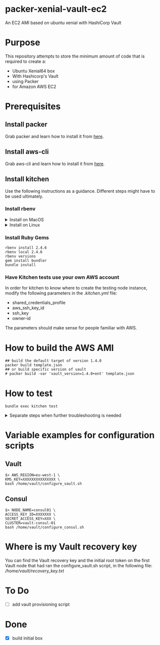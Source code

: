 # packer-xenial-vault-ec2
An EC2 AMI based on ubuntu xenial with HashiCorp Vault

# Purpose

This repository attempts to store the minimum amount of code that is required to create a:
- Ubuntu Xenial64 box
- With Hashicorp's Vault
- using Packer
- for Amazon AWS EC2

# Prerequisites
## Install packer
Grab packer and learn how to install it from [here](https://www.packer.io/intro/getting-started/install.html).

## Install aws-cli
Grab aws-cli and learn how to install it from [here](https://docs.aws.amazon.com/cli/latest/userguide/cli-chap-welcome.html).

## Install kitchen
Use the following instructions as a guidance. Different steps might have to be used ultimately.

### Install rbenv
<details>
  <summary>Install on MacOS</summary>

  ```
  brew install rbenv
echo 'export PATH="$HOME/.rbenv/bin:$PATH"' >> ~/.bash_profile
source ~/.bash_profile
rbenv init
echo 'eval "$(rbenv init -)"' >> ~/.bash_profile
source ~/.bash_profile
  ```
</details>

<details>
  <summary>Install on Linux</summary>
  
  ```
apt update
apt install autoconf bison build-essential libssl-dev libyaml-dev libreadline6-dev zlib1g-dev libncurses5-dev libffi-dev libgdbm5 libgdbm-dev
wget -q https://github.com/rbenv/rbenv-installer/raw/master/bin/rbenv-installer -O- | bash
echo 'export PATH="$HOME/.rbenv/bin:$PATH"' >> ~/.bash_profile
source ~/.bash_profile
rbenv init
echo 'eval "$(rbenv init -)"' >> ~/.bash_profile
source ~/.bash_profile
  ```
</details>

### Install Ruby Gems
```
rbenv install 2.4.6
rbenv local 2.4.6
rbenv versions
gem install bundler
bundle install
```

### Have Kitchen tests use your own AWS account
In order for kitchen to know where to create the testing node instance, modify the following parameters in the _.kitchen.yml_ file:
- shared_credentials_profile
- aws_ssh_key_id
- ssh_key
- owner-id

The parameters should make sense for people familiar with AWS.

# How to build the AWS AMI

    ## build the default target of version 1.4.0
    packer build template.json 
    ## or build specific version of vault
    # packer build -var 'vault_version=1.4.0+ent' template.json 

# How to test
    bundle exec kitchen test

<details>
  <summary>Separate steps when further troubleshooting is needed</summary>

  ````
bundle exec kitchen converge # create testing resource
bundle exec kitchen verify # run tests
bundle exec kitchen destroy # destroy testing resource
  ````
</details>

# Variable examples for configuration scripts
## Vault
    $> AWS_REGION=eu-west-1 \
    KMS_KEY=XXXXXXXXXXXXXXX \
    bash /home/vault/configure_vault.sh

## Consul
    $> NODE_NAME=consul01 \
    ACCESS_KEY_ID=XXXXXXX \
    SECRET_ACCESS_KEY=XXX \
    CLUSTER=vault-consul-01
    bash /home/vault/configure_consul.sh

# Where is my Vault recovery key
You can find the Vault recovery key and the initial root token on the first Vault node that had ran the configure_vault.sh script, in the following file:
*/home/vault/recovery_key.txt*

# To Do
- [ ] add vault provisioning script

# Done
- [x] build initial box
